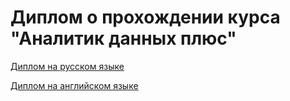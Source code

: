 # Диплом о прохождении курса "Аналитик данных плюс"

[Диплом на русском языке](https://github.com/yaricon/Portfolio/blob/main/Диплом%20о%20прохождении%20курса/Жданов%20Ярослав%20Дмитриевич_диплом.pdf)

[Диплом на английском языке](https://github.com/yaricon/Portfolio/blob/main/Диплом%20о%20прохождении%20курса/Yaroslav%20Zhdanov_certificate.pdf)
